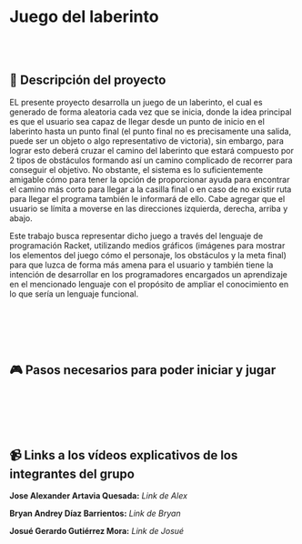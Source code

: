 # Juego del laberinto

<br><br>

## :notebook: Descripción del proyecto
EL presente proyecto desarrolla un juego de un laberinto, el cual es generado de forma aleatoria cada vez que se inicia, donde la idea principal es que el usuario sea capaz de llegar desde un punto de inicio en el laberinto hasta un punto final (el punto final no es precisamente una salida, puede ser un objeto o algo representativo de victoria), sin embargo, para lograr esto deberá cruzar el camino del laberinto que estará compuesto por 2 tipos de obstáculos formando así un camino complicado de recorrer para conseguir el objetivo. No obstante, el sistema es lo suficientemente amigable cómo para tener la opción de proporcionar ayuda para encontrar el camino más corto para llegar a la casilla final o en caso de no existir ruta para llegar el programa también le informará de ello. Cabe agregar que el usuario se límita a moverse en las direcciones izquierda, derecha, arriba y abajo.

Este trabajo busca representar dicho juego a través del lenguaje de programación Racket, utilizando medios gráficos (imágenes para mostrar los elementos del juego cómo el personaje, los obstáculos y la meta final) para que luzca de forma más amena para el usuario y también tiene la intención de desarrollar en los programadores encargados un aprendizaje en el mencionado lenguaje con el propósito de ampliar el conocimiento en lo que sería un lenguaje funcional.

<br><br><br><br>


## :video_game: Pasos necesarios para poder iniciar y jugar






<br><br><br><br>

## :video_camera: Links a los vídeos explicativos de los integrantes del grupo
**Jose Alexander Artavia Quesada:** _Link de Alex_
<br>

**Bryan Andrey Díaz Barrientos:** _Link de Bryan_
<br> 

**Josué Gerardo Gutiérrez Mora:** _Link de Josué_